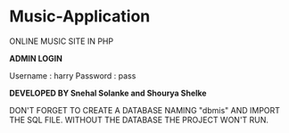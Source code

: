 # Music-Application
ONLINE MUSIC SITE IN PHP

**ADMIN LOGIN** 

Username : harry
Password : pass

**DEVELOPED BY Snehal Solanke and Shourya Shelke**

DON'T FORGET TO CREATE A DATABASE NAMING "dbmis" AND IMPORT THE SQL FILE.
WITHOUT THE DATABASE THE PROJECT WON'T RUN.
